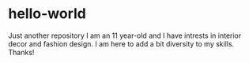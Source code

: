# hello-world
Just another repository
I am an 11 year-old and I have intrests in interior decor and fashion design. I am here to add a bit diversity to my skills. Thanks!
